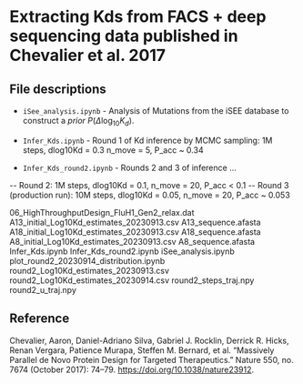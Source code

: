 # Extracting Kds from FACS + deep sequencing data published in Chevalier et al. 2017

## File descriptions

* `iSee_analysis.ipynb` - Analysis of Mutations from the iSEE database to construct a *prior* $P(\Delta \log_{10}K_d)$.

* `Infer_Kds.ipynb` - Round 1 of Kd inference by MCMC sampling: 1M steps, dlog10Kd = 0.3 n_move = 5, P_acc ~ 0.34  

* `Infer_Kds_round2.ipynb` - Rounds 2 and 3 of inference ...

-- Round 2: 1M steps, dlog10Kd = 0.1, n_move = 20, P_acc < 0.1
-- Round 3 (production run): 10M steps, dlog10Kd = 0.05, n_move = 20, P_acc ~ 0.053


06_HighThroughputDesign_FluH1_Gen2_relax.dat
A13_initial_Log10Kd_estimates_20230913.csv
A13_sequence.afasta
A18_initial_Log10Kd_estimates_20230913.csv
A18_sequence.afasta
A8_initial_Log10Kd_estimates_20230913.csv
A8_sequence.afasta
Infer_Kds.ipynb
Infer_Kds_round2.ipynb
iSee_analysis.ipynb
plot_round2_20230914_distribution.ipynb
round2_Log10Kd_estimates_20230913.csv
round2_Log10Kd_estimates_20230914.csv
round2_steps_traj.npy
round2_u_traj.npy


## Reference

Chevalier, Aaron, Daniel-Adriano Silva, Gabriel J. Rocklin, Derrick R. Hicks, Renan Vergara, Patience Murapa, Steffen M. Bernard, et al. “Massively Parallel de Novo Protein Design for Targeted Therapeutics.” Nature 550, no. 7674 (October 2017): 74–79. https://doi.org/10.1038/nature23912.



